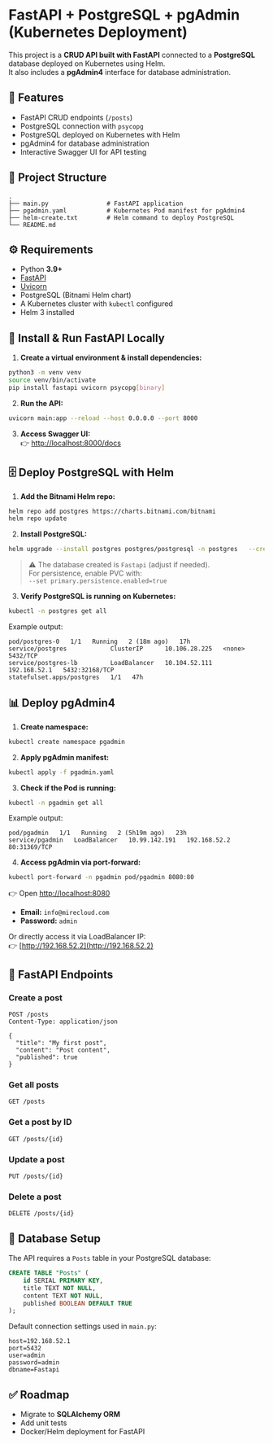 # FastAPI + PostgreSQL + pgAdmin (Kubernetes Deployment)

This project is a **CRUD API built with FastAPI** connected to a **PostgreSQL** database deployed on Kubernetes using Helm.  
It also includes a **pgAdmin4** interface for database administration.

## 🚀 Features
- FastAPI CRUD endpoints (`/posts`)
- PostgreSQL connection with `psycopg`
- PostgreSQL deployed on Kubernetes with Helm
- pgAdmin4 for database administration
- Interactive Swagger UI for API testing

## 📂 Project Structure
```
.
├── main.py                # FastAPI application
├── pgadmin.yaml           # Kubernetes Pod manifest for pgAdmin4
├── helm-create.txt        # Helm command to deploy PostgreSQL
└── README.md
```

## ⚙️ Requirements
- Python **3.9+**
- [FastAPI](https://fastapi.tiangolo.com/)
- [Uvicorn](https://www.uvicorn.org/)
- PostgreSQL (Bitnami Helm chart)
- A Kubernetes cluster with `kubectl` configured
- Helm 3 installed

## 🐍 Install & Run FastAPI Locally
1. **Create a virtual environment & install dependencies:**
```bash
python3 -m venv venv
source venv/bin/activate
pip install fastapi uvicorn psycopg[binary]
```

2. **Run the API:**
```bash
uvicorn main:app --reload --host 0.0.0.0 --port 8000
```

3. **Access Swagger UI:**  
👉 [http://localhost:8000/docs](http://localhost:8000/docs)

## 🗄️ Deploy PostgreSQL with Helm
1. **Add the Bitnami Helm repo:**
```bash
helm repo add postgres https://charts.bitnami.com/bitnami
helm repo update
```

2. **Install PostgreSQL:**
```bash
helm upgrade --install postgres postgres/postgresql -n postgres   --create-namespace   --set auth.username=admin   --set auth.password=admin   --set auth.database=Fastapi   --set primary.persistence.enabled=false
```

> ⚠️ The database created is `Fastapi` (adjust if needed).  
> For persistence, enable PVC with:  
> `--set primary.persistence.enabled=true`

3. **Verify PostgreSQL is running on Kubernetes:**
```bash
kubectl -n postgres get all
```
Example output:
```
pod/postgres-0   1/1   Running   2 (18m ago)   17h
service/postgres            ClusterIP      10.106.28.225   <none>         5432/TCP
service/postgres-lb         LoadBalancer   10.104.52.111   192.168.52.1   5432:32168/TCP
statefulset.apps/postgres   1/1   47h
```

## 📊 Deploy pgAdmin4
1. **Create namespace:**
```bash
kubectl create namespace pgadmin
```

2. **Apply pgAdmin manifest:**
```bash
kubectl apply -f pgadmin.yaml
```

3. **Check if the Pod is running:**
```bash
kubectl -n pgadmin get all
```
Example output:
```
pod/pgadmin   1/1   Running   2 (5h19m ago)   23h
service/pgadmin   LoadBalancer   10.99.142.191   192.168.52.2   80:31369/TCP
```

4. **Access pgAdmin via port-forward:**
```bash
kubectl port-forward -n pgadmin pod/pgadmin 8080:80
```

👉 Open [http://localhost:8080](http://localhost:8080)  
- **Email:** `info@mirecloud.com`  
- **Password:** `admin`

Or directly access it via LoadBalancer IP:  
👉 [http://192.168.52.2](http://192.168.52.2)

## 🔗 FastAPI Endpoints
### Create a post
```http
POST /posts
Content-Type: application/json

{
  "title": "My first post",
  "content": "Post content",
  "published": true
}
```

### Get all posts
```http
GET /posts
```

### Get a post by ID
```http
GET /posts/{id}
```

### Update a post
```http
PUT /posts/{id}
```

### Delete a post
```http
DELETE /posts/{id}
```

## 📌 Database Setup
The API requires a `Posts` table in your PostgreSQL database:
```sql
CREATE TABLE "Posts" (
    id SERIAL PRIMARY KEY,
    title TEXT NOT NULL,
    content TEXT NOT NULL,
    published BOOLEAN DEFAULT TRUE
);
```

Default connection settings used in `main.py`:
```
host=192.168.52.1
port=5432
user=admin
password=admin
dbname=Fastapi
```

## ✅ Roadmap
- Migrate to **SQLAlchemy ORM**
- Add unit tests
- Docker/Helm deployment for FastAPI
